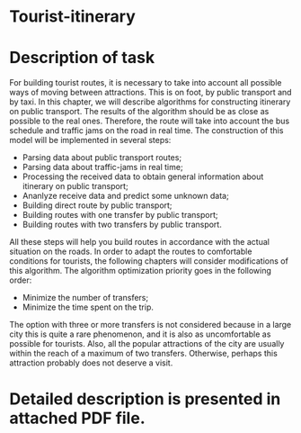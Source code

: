 # Tourist-itinerary
# Description of task

For building tourist routes, it is necessary to take into account all possible ways of moving between attractions. This is on foot, by public transport and by taxi. In this chapter, we will describe algorithms for constructing itinerary on public transport. The results of the algorithm should be as close as possible to the real ones. Therefore, the route will take into account the bus schedule and traffic jams on the road in real time.
The construction of this model will be implemented in several steps:
- Parsing data about public transport routes;
- Parsing data about traffic-jams in real time;
- Processing the received data to obtain general information about itinerary on public transport;
- Ananlyze receive data and predict some unknown data;
- Building direct route by public transport;
- Building routes with one transfer by public transport;
- Building routes with two transfers by public transport.

All these steps will help you build routes in accordance with the actual situation on the roads. In order to adapt the routes to comfortable conditions for tourists, the following chapters will consider modifications of this algorithm. 
The algorithm optimization priority goes in the following order:
- Minimize the number of transfers;
- Minimize the time spent on the trip.

The option with three or more transfers is not considered because in a large city this is quite a rare phenomenon, and it is also as uncomfortable as possible for tourists. Also, all the popular attractions of the city are usually within the reach of a maximum of two transfers. Otherwise, perhaps this attraction probably does not deserve a visit.


# Detailed description is presented in attached PDF file.
